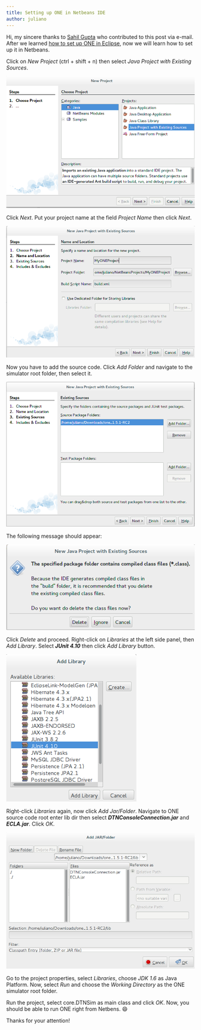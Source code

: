 ```yaml
---
title: Setting up ONE in Netbeans IDE
author: juliano
---
```


Hi, my sincere thanks to [Sahil Gupta](https://sites.google.com/site/sahilgupta221231/file-cabinet) who contributed to this post via e-mail.
After we learned [how to set up ONE in Eclipse](/setting-up-ONE-in-eclipse), now we will learn how to set up it in Netbeans.

Click on *New Project* (ctrl + shift + n)  then select *Java Project with Existing Sources*.

![New Java Project](/assets/new_java_project_netbeans.png)

Click *Next*. Put your project name at the field *Project Name* then click *Next*.

![Project Configuration](/assets/project_config_netbeans.png)

Now you have to add the source code. Click *Add Folder* and navigate to the simulator root folder, then select it.

![Project Configuration](/assets/project_config_2_netbeans.png)

The following message should appear:

![Project Configuration](/assets/netbeans_message.png)

Click *Delete* and proceed. Right-click on *Libraries* at the left side panel, then *Add Library*. Select ***JUnit 4.10*** then click *Add Library* button.

![Add Library](/assets/add_library_netbeans.png)

Right-click *Libraries* again, now click *Add Jar/Folder*. Navigate to ONE source code root enter lib dir then select ***DTNConsoleConnection.jar*** and ***ECLA.jar***. Click *OK*.

![Add Library](/assets/add_jar_netbeans.png)

Go to the project properties, select *Libraries*, choose *JDK 1.6* as Java Platform. Now, select *Run* and choose the *Working Directory* as the ONE simulator root folder.
	
Run the project, select core.DTNSim as main class and click *OK*.
Now, you should be able to run ONE right from Netbens. :smile:

Thanks for your attention!


